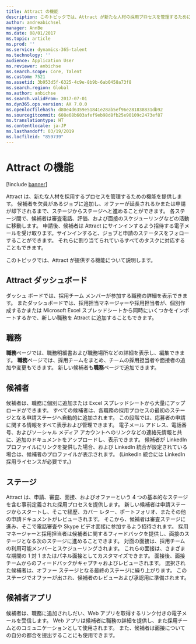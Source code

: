 ```yaml
---
title: Attract の機能
description: このトピックでは、Attract が新たな人材の採用プロセスを管理するために提供する機能について説明します。
author: andreabichsel
manager: AnnBe
ms.date: 08/01/2017
ms.topic: article
ms.prod: ''
ms.service: dynamics-365-talent
ms.technology: ''
audience: Application User
ms.reviewer: anbichse
ms.search.scope: Core, Talent
ms.custom: 7521
ms.assetid: 3b953d5f-6325-4c9e-8b9b-6ab0458a73f8
ms.search.region: Global
ms.author: anbichse
ms.search.validFrom: 2017-07-01
ms.dyn365.ops.version: AX 7.0.0
ms.openlocfilehash: d80e4d6359e51841e28ab5ef96e281838831db92
ms.sourcegitcommit: 608e68b603afef9eb98d8fb25e90109c2473ef87
ms.translationtype: HT
ms.contentlocale: ja-JP
ms.lasthandoff: 03/19/2019
ms.locfileid: "859739"
---
```

# <a name="attract-features-and-capabilities"></a>Attract の機能

[!include [banner](includes/banner.md)]

Attract は、新たな人材を採用するプロセスを管理するための機能を提供します。 候補者を欠員があるジョブに追加し、オファーが延長されるかまたは申請が却下されるまで、ステージからステージへと進めることができます。 各ステージ間で、候補者は審査電話、評価、および面接のスケジューリングなどの活動に移動します。 申請後、候補者は Attract にサインインするよう招待する電子メールを受け取ります。サインインすると、ジョブと申請のステータスをフォローすることができます。 それらに割り当てられているすべてのタスクに対応することもできます。

このトピックでは、Attract が提供する機能について説明します。

## <a name="attract-dashboard"></a>Attract ダッシュボード
ダッシュ ボードでは、採用チーム メンバーが参加する職務の詳細を表示できます。 またダッシュボードでは、採用担当マネージャーや採用担当者が、個別作成するかまたは Microsoft Excel スプレッドシートから同時にいくつかをインポートするかで、新しい職務を Attract に追加することもできます。

## <a name="jobs"></a>職務
**職務**ページでは、職務明細書および職務場所などの詳細を表示し、編集できます。 **職務**ページでは、採用チームをまとめ、チームの採用担当者や面接者の追加や変更もできます。 新しい候補者も**職務**ページで追加できます。

## <a name="candidates"></a>候補者
候補者は、職務に個別に追加または Excel スプレッドシートから大量にアップロードができます。 すべての候補者は、各職務の採用プロセスの最初のステージとなる申請ステージへ自動的に追加されます。 この段階では、応募者の申請に関する情報をすべて表示および管理できます。 電子メール アドレス、電話番号、およびソーシャル メディア アカウントへのリンクなどの連絡先情報と共に、追加のドキュメントをアップロードし、表示できます。 候補者が LinkedIn プロファイルにリンクを提供した場合、および LinkedIn 統合が設定されている場合は、候補者のプロファイルが表示されます。 (LinkedIn 統合には LinkedIn 採用ライセンスが必要です。)

## <a name="stages"></a>ステージ
Attract は、申請、審査、面接、およびオファーという 4 つの基本的なステージを含む事前定義された採用プロセスを提供します。 新しい候補者は申請ステージからスタートし、そこで経歴、カバー レター、ポートフォリオ、またその他の申請ドキュメントがレビューされます。 そこから、候補者は審査ステージに進み、そこで電話審査や Skype ビデオ面接に参加するよう招待されます。 採用マネージャーと採用担当者は候補者に関するフィードバックを提供し、面接のステージとなる次のステージに進めることできます。 対面の面接は、採用チームの利用可能メンバーとスケジューリングされます。 これらの面接は、さまざまな期間の 1 対 1 またはパネル面接としてカスタマイズできます。 面接後、面接チームからのフィードバックがキャプチャおよびレビューされます。 選択された候補者は、オファー ステージとなる最終のステージに繰り上がります。 このステージでオファーが出され、候補者のレビューおよび承認用に準備されます。

## <a name="candidate-app"></a>候補者アプリ
候補者は、職務に追加されしだい、Web アプリを取得するリンク付きの電子メールを受信します。 Web アプリは候補者に職務の詳細を提供し、また採用チームとのコミュニケーションとして使用されます。 また、候補者は面接についての自分の都合を提出することにも使用できます。
